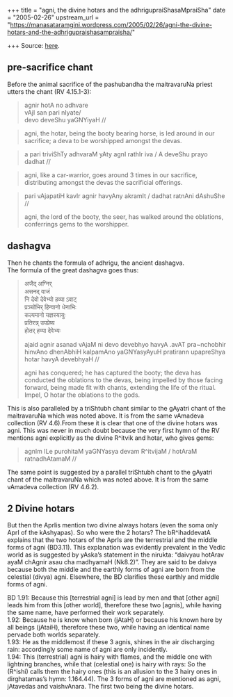 +++
title = "agni, the divine hotars and the adhrigupraiShasaMpraiSha"
date = "2005-02-26"
upstream_url = "https://manasataramgini.wordpress.com/2005/02/26/agni-the-divine-hotars-and-the-adhrigupraishasampraisha/"

+++
Source: [here](https://manasataramgini.wordpress.com/2005/02/26/agni-the-divine-hotars-and-the-adhrigupraishasampraisha/).

## pre-sacrifice chant
Before the animal sacrifice of the pashubandha the maitravaruNa priest utters the chant (RV 4.15.1-3):  

> agnir hotA no adhvare  
> vAjI san pari nIyate/  
> devo deveShu yaGNYiyaH //  
  
> agni, the hotar, being the booty bearing horse, is led around in our sacrifice; a deva to be worshipped amongst the devas.

> a pari triviShTy adhvaraM yAty agnI rathIr iva / A deveShu prayo dadhat //  
  
> agni, like a car-warrior, goes around 3 times in our sacrifice, distributing amongst the devas the sacrificial offerings.

> pari vAjapatiH kavIr agnir havyAny akramIt / dadhat ratnAni dAshuShe //[](http://flaez.ch/rv/rv?wort=daashu/Se)
>
> agni, the lord of the booty, the seer, has walked around the oblations, conferrings gems to the worshipper.

## dashagva
Then he chants the formula of adhrigu, the ancient dashagva.  
The formula of the great dashagva goes thus:  

> अजैद् अग्निर्  
> असनद् वाजं  
> नि देवो देवेभ्यो हव्या ऽवाट्  
> प्रञ्चोभिर् हिन्वानो धेनाभिः  
> कल्पमानो यज्ञस्यायुः  
> प्रतिरन्न् उपप्रेष्य  
> होतर् हव्या देवेभ्यः
>
> ajaid agnir asanad vAjaM ni devo devebhyo havyA .avAT pra\~nchobhir hinvAno dhenAbhiH kalpamAno yaGNYasyAyuH pratirann upapreShya hotar havyA devebhyaH //
>
> agni has conquered; he has captured the booty; the deva has conducted the oblations to the devas, being impelled by those facing forward, being made fit with chants, extending the life of the ritual. Impel, O hotar the oblations to the gods.

This is also paralleled by a triShtubh chant similar to the gAyatri chant of the maitravaruNa which was noted above. It is from the same vAmadeva collection (RV 4.6).From these it is clear that one of the divine hotars was agni. This was never in much doubt because the very first hymn of the RV mentions agni explicitly as the divine R^itvik and hotar, who gives gems:

> agnIm ILe purohitaM yaGNYasya devam R^itvijaM / hotAraM ratnadhAtamaM //

The same point is suggested by a parallel triShtubh chant to the gAyatri chant of the maitravaruNa which was noted above. It is from the same vAmadeva collection (RV 4.6.2).

## 2 Divine hotars
But then the AprIis mention two divine always hotars (even the soma only AprI of the kAshyapas). So who were the 2 hotars? The bR^ihaddevatA explains that the two hotars of the AprIs are the terrestrial and the middle forms of agni (BD3.11). This explanation was evidently prevalent in the Vedic world as is suggested by yAska’s statement in the nirukta: “daivyau hotArav ayaM chAgnir asau cha madhyamaH (Nk8.2)”. They are said to be daivya because both the middle and the earthly forms of agni are born from the celestial (divya) agni. Elsewhere, the BD clarifies these earthly and middle forms of agni.  

BD 1.91: Because this \[terrestrial agni\] is lead by men and that \[other agni\] leads him from this \[other world\], therefore these two \[agnis\], while having the same name, have performed their work separately.  
1.92: Because he is know when born (jAtaH) or because his known here by all beings (jAtaiH), therefore these two, while having an identical name pervade both worlds separately.  
1.93: He as the middlemost if these 3 agnis, shines in the air discharging rain: accordingly some name of agni are only incidently.  
1.94: This (terrestrial) agni is hairy with flames, and the middle one with lightning branches, while that (celestial one) is hairy with rays: So the (R^ishi) calls them the hairy ones (this is an allusion to the 3 hairy ones in dirghatamas’s hymn: 1.164.44). The 3 forms of agni are mentioned as agni, jAtavedas and vaishvAnara. The first two being the divine hotars.  

